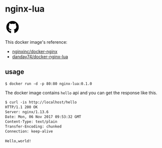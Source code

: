 # nginx-lua


[![Github repo](images/GitHub.png "Github repo")](https://github.com/ctgpan/dockerfile/tree/master/nginx-lua/0.1.0)

This docker image's reference:

- [nginxinc/docker-nginx](https://github.com/nginxinc/docker-nginx/blob/3ba04e37d8f9ed7709fd30bf4dc6c36554e578ac/mainline/alpine/Dockerfile)
- [danday74/docker-nginx-lua](https://github.com/danday74/docker-nginx-lua/blob/master/Dockerfile)

## usage

```
$ docker run -d -p 80:80 nginx-lua:0.1.0
```

The docker image contains `hello` api and you can get the response like this.

```
$ curl -is http://localhost/hello
HTTP/1.1 200 OK
Server: nginx/1.13.6
Date: Mon, 06 Nov 2017 09:53:32 GMT
Content-Type: text/plain
Transfer-Encoding: chunked
Connection: keep-alive

Hello,world!
```